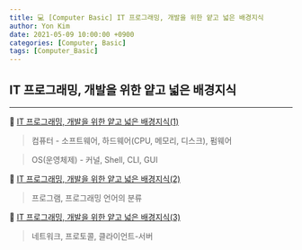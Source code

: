 ```yaml
---
title: 💻 [Computer Basic] IT 프로그래밍, 개발을 위한 얕고 넓은 배경지식
author: Yon Kim
date: 2021-05-09 10:00:00 +0900
categories: [Computer, Basic]
tags: [Computer_Basic]
---
```


## IT 프로그래밍, 개발을 위한 얕고 넓은 배경지식
---


👀 [IT 프로그래밍, 개발을 위한 얕고 넓은 배경지식(1)](https://y-oni.tistory.com/190?category=933129)
> 컴퓨터 - 소프트웨어, 하드웨어(CPU, 메모리, 디스크), 펌웨어

> OS(운영체제) -  커널, Shell, CLI, GUI

👀 [IT 프로그래밍, 개발을 위한 얕고 넓은 배경지식(2)](https://y-oni.tistory.com/191?category=933129)
> 프로그램, 프로그래밍 언어의 분류

👀 [IT 프로그래밍, 개발을 위한 얕고 넓은 배경지식(3)](https://y-oni.tistory.com/227?category=933129)
> 네트워크, 프로토콜, 클라이언트-서버